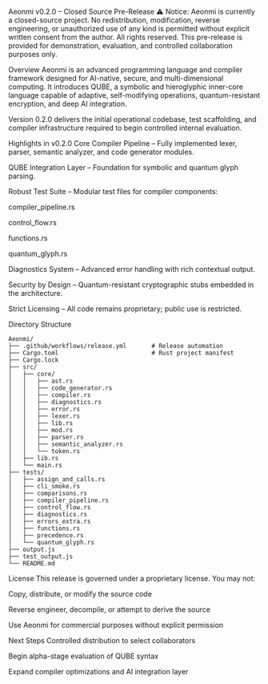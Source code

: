 Aeonmi v0.2.0 – Closed Source Pre-Release
⚠️ Notice:
Aeonmi is currently a closed-source project. No redistribution, modification, reverse engineering, or unauthorized use of any kind is permitted without explicit written consent from the author. All rights reserved. This pre-release is provided for demonstration, evaluation, and controlled collaboration purposes only.

Overview
Aeonmi is an advanced programming language and compiler framework designed for AI-native, secure, and multi-dimensional computing. It introduces QUBE, a symbolic and hieroglyphic inner-core language capable of adaptive, self-modifying operations, quantum-resistant encryption, and deep AI integration.

Version 0.2.0 delivers the initial operational codebase, test scaffolding, and compiler infrastructure required to begin controlled internal evaluation.

Highlights in v0.2.0
Core Compiler Pipeline – Fully implemented lexer, parser, semantic analyzer, and code generator modules.

QUBE Integration Layer – Foundation for symbolic and quantum glyph parsing.

Robust Test Suite – Modular test files for compiler components:

compiler_pipeline.rs

control_flow.rs

functions.rs

quantum_glyph.rs

Diagnostics System – Advanced error handling with rich contextual output.

Security by Design – Quantum-resistant cryptographic stubs embedded in the architecture.

Strict Licensing – All code remains proprietary; public use is restricted.

Directory Structure
```
Aeonmi/
├── .github/workflows/release.yml       # Release automation
├── Cargo.toml                          # Rust project manifest
├── Cargo.lock
├── src/
│   ├── core/
│   │   ├── ast.rs
│   │   ├── code_generator.rs
│   │   ├── compiler.rs
│   │   ├── diagnostics.rs
│   │   ├── error.rs
│   │   ├── lexer.rs
│   │   ├── lib.rs
│   │   ├── mod.rs
│   │   ├── parser.rs
│   │   ├── semantic_analyzer.rs
│   │   └── token.rs
│   ├── lib.rs
│   └── main.rs
├── tests/
│   ├── assign_and_calls.rs
│   ├── cli_smoke.rs
│   ├── comparisons.rs
│   ├── compiler_pipeline.rs
│   ├── control_flow.rs
│   ├── diagnostics.rs
│   ├── errors_extra.rs
│   ├── functions.rs
│   ├── precedence.rs
│   └── quantum_glyph.rs
├── output.js
├── test_output.js
└── README.md
```
License
This release is governed under a proprietary license.
You may not:

Copy, distribute, or modify the source code

Reverse engineer, decompile, or attempt to derive the source

Use Aeonmi for commercial purposes without explicit permission

Next Steps
Controlled distribution to select collaborators

Begin alpha-stage evaluation of QUBE syntax

Expand compiler optimizations and AI integration layer

